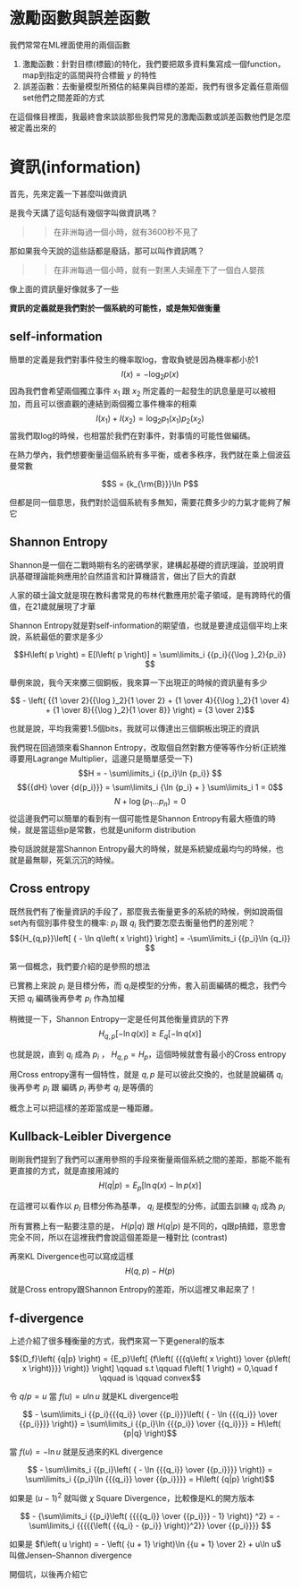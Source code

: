 # 激勵函數與誤差函數

我們常常在ML裡面使用的兩個函數

1. 激勵函數：針對目標(標籤)的特化，我們要把眾多資料集寫成一個function，map到指定的區間與符合標籤 $y$ 的特性
2. 誤差函數：去衡量模型所預估的結果與目標的差距，我們有很多定義任意兩個set他們之間差距的方式

在這個條目裡面，我最終會來談談那些我們常見的激勵函數或誤差函數他們是怎麼被定義出來的

# 資訊(information)
首先，先來定義一下甚麼叫做資訊

是我今天講了這句話有幾個字叫做資訊嗎？

>>在非洲每過一個小時，就有3600秒不見了

那如果我今天說的這些話都是廢話，那可以叫作資訊嗎？

>>在非洲每過一個小時，就有一對黑人夫婦產下了一個白人嬰孩

像上面的資訊量好像就多了一些

**資訊的定義就是我們對於一個系統的可能性，或是無知做衡量**

## self-information
簡單的定義是我們對事件發生的機率取log，會取負號是因為機率都小於1
$$I\left( x \right) = -{\log _2}p\left( x \right)$$
因為我們會希望兩個獨立事件 $x_1$ 跟 $x_2$ 所定義的一起發生的訊息量是可以被相加，而且可以很直觀的連結到兩個獨立事件機率的相乘
$$I\left( {{x_1}} \right) + I\left( {{x_2}} \right) = {\log _2}{p_1}\left( {{x_1}} \right){p_2}\left( {{x_2}} \right)$$
當我們取log的時候，也相當於我們在對事件，對事情的可能性做編碼。

在熱力學內，我們想要衡量這個系統有多平衡，或者多秩序，我們就在乘上個波茲曼常數

$$S = {k_{\rm{B}}}\ln P$$

但都是同一個意思，我們對於這個系統有多無知，需要花費多少的力氣才能夠了解它
## Shannon Entropy
Shannon是一個在二戰時期有名的密碼學家，建構起基礎的資訊理論，並說明資訊基礎理論能夠應用於自然語言和計算機語言，做出了巨大的貢獻

人家的碩士論文就是現在教科書常見的布林代數應用於電子領域，是有跨時代的價值，在21歲就展現了才華

Shannon Entropy就是對self-information的期望值，也就是要達成這個平均上來說，系統最低的要求是多少

$$H\left( p \right) = E[I\left( p \right)] = \sum\limits_i {{p_i}{{\log }_2}{p_i}} $$

舉例來說，我今天來擲三個銅板，我來算一下出現正的時候的資訊量有多少

$$ - \left( {{1 \over 2}{{\log }_2}{1 \over 2} + {1 \over 4}{{\log }_2}{1 \over 4} + {1 \over 8}{{\log }_2}{1 \over 8}} \right) = {3 \over 2}$$

也就是說，平均我需要1.5個bits，我就可以傳達出三個銅板出現正的資訊

我們現在回過頭來看Shannon Entropy，改取個自然對數方便等等作分析(正統推導要用Lagrange Multiplier，這邊只是簡單感受一下)
$$H =  - \sum\limits_i {{p_i}\ln {p_i}} $$
$${{dH} \over {d{p_i}}} = \sum\limits_i {\ln {p_i} + } \sum\limits_i 1  = 0$$
$$N + \log \left( {{p_1}...{p_n}} \right) = 0$$
從這邊我們可以簡單的看到有一個可能性是Shannon Entropy有最大極值的時候，就是當這些p是常數，也就是uniform distribution

換句話說就是當Shannon Entropy最大的時候，就是系統變成最均勻的時候，也就是最無聊，死氣沉沉的時候。

## Cross entropy
既然我們有了衡量資訊的手段了，那麼我去衡量更多的系統的時候，例如說兩個set內有個別事件發生的機率: $p_i$ 跟 $q_i$ 我們要怎麼去衡量他們的差別呢？
$${H_{q,p}}\left[ { - \ln q\left( x \right)} \right] = -\sum\limits_i {{p_i}\ln {q_i}} $$

第一個概念，我們要介紹的是參照的想法

已實務上來說 $p_i$ 是目標分佈，而 $q_i$是模型的分佈，套入前面編碼的概念，我們今天把 $q_i$ 編碼後再參考 $p_i$ 作為加權

稍微提一下，Shannon Entropy一定是任何其他衡量資訊的下界
$${H_{q,p}}\left[ { - \ln q\left( x \right)} \right] \ge {E_q}\left[ { - \ln q\left( x \right)} \right]$$

也就是說，直到 $q_i$ 成為 $p_i$ ， ${H_{q,p}}=H_p$，這個時候就會有最小的Cross entropy

用Cross entropy還有一個特性，就是 $q,p$ 是可以彼此交換的，也就是說編碼 $q_i$ 後再參考 $p_i$ 跟 編碼 $p_i$ 再參考 $q_i$ 是等價的

概念上可以把這樣的差距當成是一種距離。

## Kullback-Leibler Divergence
剛剛我們提到了我們可以運用參照的手段來衡量兩個系統之間的差距，那能不能有更直接的方式，就是直接用減的
$$H\left( {q|p} \right) = {E_p}\left[ {\ln q\left( x \right) - \ln p\left( x \right)} \right]$$

在這裡可以看作以 $p_i$ 目標分佈為基準， $q_i$ 是模型的分佈，試圖去訓練 $q_i$ 成為 $p_i$

所有實務上有一點要注意的是， $H\left( {p|q} \right)$ 跟 $H\left( {q|p} \right)$ 是不同的，q跟p搞錯，意思會完全不同，所以在這裡我們會說這個差距是一種對比 (contrast)

再來KL Divergence也可以寫成這樣
$$H\left( {q,p} \right) - H\left( p \right)$$

就是Cross entropy跟Shannon Entropy的差距，所以這裡又串起來了！

## f-divergence
上述介紹了很多種衡量的方式，我們來寫一下更general的版本

$${D_f}\left( {q|p} \right) = {E_p}\left[ {f\left( {{{q\left( x \right)} \over {p\left( x \right)}}} \right)} \right] \qquad s.t \qquad f\left( 1 \right) = 0,\quad f \qquad is \qquad convex$$

令 ${q/p} = u$ 當 $f\left( u \right) = u\ln u$ 就是KL divergence啦

$$ - \sum\limits_i {{p_i}{{{q_i}} \over {{p_i}}}\left( { - \ln {{{q_i}} \over {{p_i}}}} \right)}  = \sum\limits_i {{p_i}\ln {{{p_i}} \over {{q_i}}}}  = H\left( {p|q} \right)$$

當 $f\left( u \right) = -\ln u$ 就是反過來的KL divergence

$$ - \sum\limits_i {{p_i}\left( { - \ln {{{q_i}} \over {{p_i}}}} \right)}  = \sum\limits_i {{p_i}\ln {{{q_i}} \over {{p_i}}}}  = H\left( {q|p} \right)$$

如果是 ${\left( {u - 1} \right)^2}$ 就叫做 $\chi$ Square Divergence，比較像是KL的開方版本

$$ - {\sum\limits_i {{p_i}\left( {{{{q_i}} \over {{p_i}}} - 1} \right)} ^2} =  - \sum\limits_i {{{{{\left( {{q_i} - {p_i}} \right)}^2}} \over {{p_i}}}} $$

如果是 $f\left( u \right) =  - \left( {u + 1} \right)\ln {{u + 1} \over 2} + u\ln u$ 叫做Jensen–Shannon divergence

開個坑，以後再介紹它





